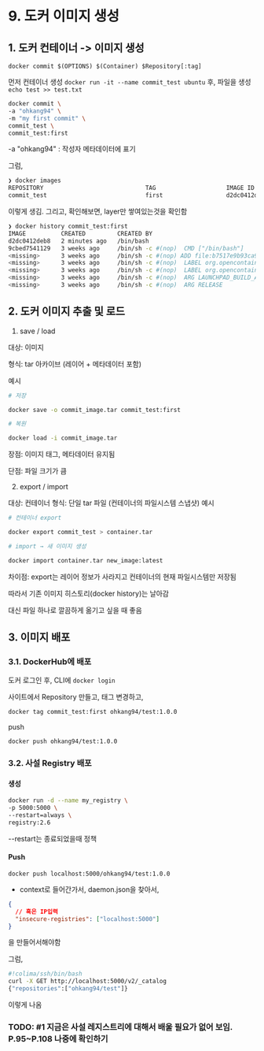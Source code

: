 # 9. 도커 이미지 생성

## 1. 도커 컨테이너 -> 이미지 생성

`docker commit $(OPTIONS) $(Container) $Repository[:tag]`

먼저 컨테이너 생성
`docker run -it --name commit_test ubuntu`
후, 파일을 생성
`echo test >> test.txt`

```bash
docker commit \
-a "ohkang94" \
-m "my first commit" \
commit_test \
commit_test:first
```

-a "ohkang94" : 작성자 메타데이터에 표기

그럼,

```bash
❯ docker images
REPOSITORY                             TAG                    IMAGE ID       CREATED          SIZE
commit_test                            first                  d2dc0412deb8   59 seconds ago   139MB
```

이렇게 생김.
그리고, 확인해보면, layer만 쌓여있는것을 확인함

```bash
❯ docker history commit_test:first
IMAGE          CREATED         CREATED BY                                      SIZE      COMMENT
d2dc0412deb8   2 minutes ago   /bin/bash                                       16.4kB    my first commit
9cbed7541129   3 weeks ago     /bin/sh -c #(nop)  CMD ["/bin/bash"]            0B
<missing>      3 weeks ago     /bin/sh -c #(nop) ADD file:b7517e9b93ca90114…   110MB
<missing>      3 weeks ago     /bin/sh -c #(nop)  LABEL org.opencontainers.…   0B
<missing>      3 weeks ago     /bin/sh -c #(nop)  LABEL org.opencontainers.…   0B
<missing>      3 weeks ago     /bin/sh -c #(nop)  ARG LAUNCHPAD_BUILD_ARCH     0B
<missing>      3 weeks ago     /bin/sh -c #(nop)  ARG RELEASE                  0B
```

## 2. 도커 이미지 추출 및 로드

1. save / load

대상: 이미지

형식: tar 아카이브 (레이어 + 메타데이터 포함)

예시

```bash
# 저장

docker save -o commit_image.tar commit_test:first

# 복원

docker load -i commit_image.tar
```

장점: 이미지 태그, 메타데이터 유지됨

단점: 파일 크기가 큼

2. export / import

대상: 컨테이너
형식: 단일 tar 파일 (컨테이너의 파일시스템 스냅샷)
예시

```bash
# 컨테이너 export

docker export commit_test > container.tar

# import → 새 이미지 생성

docker import container.tar new_image:latest
```

차이점:
export는 레이어 정보가 사라지고 컨테이너의 현재 파일시스템만 저장됨

따라서 기존 이미지 히스토리(docker history)는 날아감

대신 파일 하나로 깔끔하게 옮기고 싶을 때 좋음

## 3. 이미지 배포

### 3.1. DockerHub에 배포

도커 로그인 후, CLI에
`docker login`

사이트에서 Repository 만들고,
태그 변경하고,

```bash
docker tag commit_test:first ohkang94/test:1.0.0
```

push

```bash
docker push ohkang94/test:1.0.0
```

### 3.2. 사설 Registry 배포

#### 생성

```bash
docker run -d --name my_registry \
-p 5000:5000 \
--restart=always \
registry:2.6
```

--restart는 종료되었을때 정책

#### Push

`docker push localhost:5000/ohkang94/test:1.0.0`

- context로 들어간가서, daemon.json을 찾아서,

```json
{
  // 혹은 IP입력
  "insecure-registries": ["localhost:5000"]
}
```

을 만들어서해야함

그럼,

```bash
#!colima/ssh/bin/bash
curl -X GET http://localhost:5000/v2/_catalog
{"repositories":["ohkang94/test"]}
```
이렇게 나옴

### TODO: #1 지금은 사설 레지스트리에 대해서 배울 필요가 없어 보임. P.95~P.108 나중에 확인하기